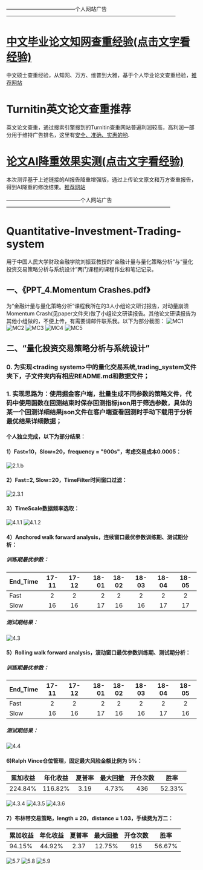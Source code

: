 —————————————个人网站广告————————————————————————————————

# [中文毕业论文知网查重经验(点击文字看经验)](https://zhuanlan.zhihu.com/p/125149151)
中文硕士查重经验，从知网、万方、维普到大雅，基于个人毕业论文查重经验，[推荐网站](http://xuezhangbang.chachongz.com/)

# Turnitin英文论文查重推荐
英文论文查重，通过搜索引擎搜到的Turnitin查重网站普遍利润较高，高利润一部分用于维持广告排名，这里有[安全、准确、实惠的哟](http://xuezhangbang.chachongz.com/turnitin/).


# [论文AI降重效果实测(点击文字看经验)](https://zhuanlan.zhihu.com/p/622881489)
本次测评基于上述链接的AI报告降重增强版，通过上传论文原文和万方查重报告，得到AI降重的修改结果。[推荐网站](http://xuezhangbang.chachongz.com/bgjc/)

——————————————个人网站广告———————————————————————————————
# Quantitative-Investment-Trading-system
用于中国人民大学财政金融学院刘振亚教授的“金融计量与量化策略分析”与“量化投资交易策略分析与系统设计”两门课程的课程作业和笔记记录。

## 一、《PPT_4.Momentum Crashes.pdf》
为“金融计量与量化策略分析”课程我所在的3人小组论文研讨报告，对动量崩溃Momentum Crash(见paper文件夹)做了小组论文研读报告。其他论文研读报告为其他小组做的，不便上传，有需要请邮件联系我。以下为部分截图：
![MC1](https://github.com/xhlgogo/Quantitative-Investment-Trading-system/blob/master/paper/picture/MC1.PNG)
![MC2](https://github.com/xhlgogo/Quantitative-Investment-Trading-system/blob/master/paper/picture/MC2.PNG)
![MC3](https://github.com/xhlgogo/Quantitative-Investment-Trading-system/blob/master/paper/picture/MC3.PNG)
![MC4](https://github.com/xhlgogo/Quantitative-Investment-Trading-system/blob/master/paper/picture/MC4.PNG)
![MC5](https://github.com/xhlgogo/Quantitative-Investment-Trading-system/blob/master/paper/picture/MC5.PNG)

## 二、“量化投资交易策略分析与系统设计”
### 0. 为实现\<trading system>中的量化交易系统,trading_system文件夹下，子文件夹内有相应README.md和数据文件；
### 1. 实现思路为：使用掘金客户端，批量生成不同参数的策略文件，代码中使用函数在回测结束时保存回测指标json用于筛选参数，具体的某一个回测详细结果json文件在客户端查看回测时手动下载用于分析最优结果详细数据；
#### 个人独立完成，以下为部分结果：
#### 1）Fast=10，Slow=20，frequency = "900s"，考虑交易成本0.0005：
![2.1.b](https://github.com/xhlgogo/Quantitative-Investment-Trading-system/blob/master/trading_system/project2/2.1.b.png)
#### 2）Fast=2, Slow=20，TimeFilter时间窗口过滤：
![2.3.1](https://github.com/xhlgogo/Quantitative-Investment-Trading-system/blob/master/trading_system/project2/2.3.1.png)
#### 3）TimeScale数据频率选取：
![4.1.1](https://github.com/xhlgogo/Quantitative-Investment-Trading-system/blob/master/trading_system/project3/4.1.1.png)
![4.1.2](https://github.com/xhlgogo/Quantitative-Investment-Trading-system/blob/master/trading_system/project3/4.1.2.png)
#### 4）Anchored walk forward analysis，连续窗口最优参数训练期、测试期分析：
##### 训练期最优参数：
End_Time |	17-11	| 17-12	| 18-01	| 18-02	| 18-03	| 18-04	| 18-05
-------- | :----: | :---: |-----: | :---: | :---: | :---: | :---:
Fast	   |    2   |   2   |   2   |    2  |   2   |  2    |  2
Slow	   |    16  |   16  |   17  |    16 |   16  |  17   |  17
##### 测试期结果：
![4.3](https://github.com/xhlgogo/Quantitative-Investment-Trading-system/blob/master/trading_system/project3/4.3.png)
#### 5）Rolling walk forward analysis，滚动窗口最优参数训练期、测试期分析：
##### 训练期最优参数：
End_Time |	17-11	| 17-12	| 18-01	| 18-02	| 18-03	| 18-04	| 18-05
-------- | :----: | :---: |-----: | :---: | :---: | :---: | :---:
Fast	   |    2   |   2   |   2   |    2  |   2   |  2    |  2
Slow	   |    16  |   16  |   17  |    16 |   16  |  17   |  16
##### 测试期结果：
![4.4](https://github.com/xhlgogo/Quantitative-Investment-Trading-system/blob/master/trading_system/project3/4.4.png)
#### 6)Ralph Vince仓位管理，固定最大风险金额比例为 5%：
累加收益 |	年化收益	| 夏普率	| 最大回撤	| 开仓次数	| 胜率
------- | :-------: | :----: |--------: | :------: | :-----:
224.84% |  116.82%  |   3.19 |   4.73%  |    436   | 52.33% 

![4.3.4](https://github.com/xhlgogo/Quantitative-Investment-Trading-system/blob/master/trading_system/project4/4.3.4.png)
![4.3.5](https://github.com/xhlgogo/Quantitative-Investment-Trading-system/blob/master/trading_system/project4/4.3.5.png)
![4.3.6](https://github.com/xhlgogo/Quantitative-Investment-Trading-system/blob/master/trading_system/project4/4.3.6.png)

#### 7）布林带交易策略，length = 20，distance = 1.03，手续费为万二：
累加收益 |	年化收益	| 夏普率	| 最大回撤	| 开仓次数	| 胜率
------- | :-------: | :----: |--------: | :------: | :-----:
94.15%  |  44.92%   |   2.37 |   12.75% |    915   | 56.67% 

![5.7](https://github.com/xhlgogo/Quantitative-Investment-Trading-system/blob/master/trading_system/project5/5.7.png)
![5.8](https://github.com/xhlgogo/Quantitative-Investment-Trading-system/blob/master/trading_system/project5/5.8.png)
![5.9](https://github.com/xhlgogo/Quantitative-Investment-Trading-system/blob/master/trading_system/project5/5.9.png)
